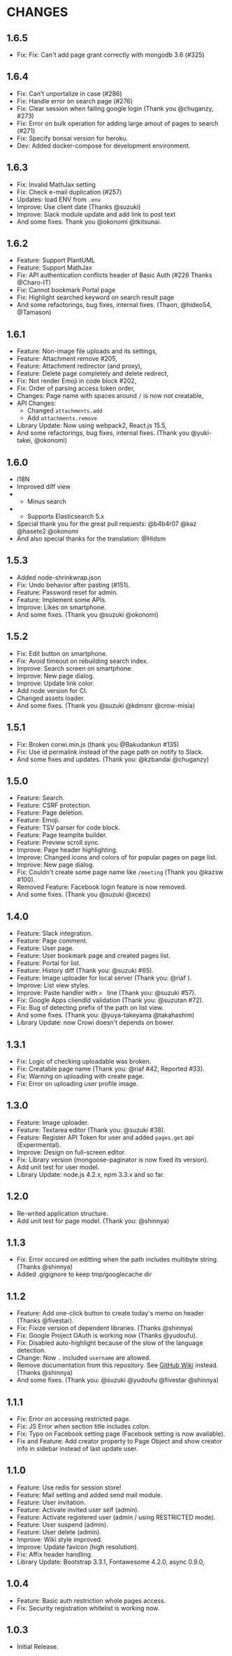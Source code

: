 CHANGES
========

## 1.6.5

- Fix: Fix: Can't add page grant correctly with mongodb 3.6 (#325)

## 1.6.4

- Fix: Can't unportalize in case (#286)
- Fix: Handle error on search page (#276)
- Fix: Clear session when failing google login (Thank you @chuganzy, #273)
- Fix: Error on bulk operation for adding large amout of pages to search (#271)
- Fix: Specify bonsai version for heroku.
- Dev: Added docker-compose for development environment.

## 1.6.3

- Fix: Invalid MathJax setting
- Fix: Check e-mail duplication (#257)
- Updates: load ENV from `.env`
- Improve: Use client date (Thanks @suzuki)
- Improve: Slack module update and add link to post text
- And some fixes. Thank you @okonomi @tkitsunai.

## 1.6.2

- Feature: Support PlantUML
- Feature: Support MathJax
- Fix: API authentication conflicts header of Basic Auth (#226 Thanks @Charo-IT)
- Fix: Cannot bookmark Portal page
- Fix: Highlight searched keyword on search result page
- And some refactorings, bug fixes, internal fixes. (Thaon, @hideo54, @Tamason)

## 1.6.1

- Feature: Non-image file uploads and its settings,
- Feature: Attachment remove #205,
- Feature: Attachment redirector (and proxy),
- Feature: Delete page completely and delete redirect,
- Fix: Not render Emoji in code block #202,
- Fix: Order of parsing access token order,
- Changes: Page name with spaces around `/` is now not creatable,
- API Changes:
    - Changed `attachments.add`
    - Add `attachments.remove`
- Library Update: Now using webpack2, React.js 15.5,
- And some refactorings, bug fixes, internal fixes. (Thank you @yuki-takei, @okonomi)

## 1.6.0

- I18N
- Improved diff view
- - Minus search
- - Supports Elasticsearch 5.x
- Special thank you for the great pull requests: @b4b4r07 @kaz @hasete2 @okonomi
- And also special thanks for the translation: @Hidsm

## 1.5.3

* Added node-shrinkwrap.json
* Fix: Undo behavior after pasting (#151).
* Feature: Password reset for admin.
* Feature: Implement some APIs.
* Improve: Likes on smartphone.
* And some fixes. (Thank you @suzuki @okonomi)

## 1.5.2

* Fix: Edit button on smartphone.
* Fix: Avoid timeout on rebuilding search index.
* Improve: Search screen on smartphone.
* Improve: New page dialog.
* Improve: Update link color.
* Add node version for CI.
* Changed assets loader.
* And some fixes. (Thank you @suzuki @kdmsnr @crow-misia)

## 1.5.1

* Fix: Broken corwi.min.js (thank you @Bakudankun #135)
* Fix: Use id permalink instead of the page path on notify to Slack.
* And some fixes and updates. (Thank you: @kzbandai @chuganzy)

## 1.5.0

* Feature: Search.
* Feature: CSRF protection.
* Feature: Page deletion.
* Feature: Emoji.
* Feature: TSV parser for code block.
* Feature: Page teamplte builder.
* Feature: Preview scroll sync.
* Improve: Page header highlighting.
* Improve: Changed icons and colors of for popular pages on page list.
* Improve: New page dialog.
* Fix: Couldn't create some page name like `/meeting` (Thank you @kazsw #100).
* Removed Feature: Facebook login feature is now removed.
* And some fixes. (Thank you @suzuki @xcezx)

## 1.4.0

* Feature: Slack integration.
* Feature: Page comment.
* Feature: User page.
* Feature: User bookmark page and created pages list.
* Feature: Portal for list.
* Feature: History diff (Thank you: @suzuki #65).
* Feature: Image uploader for local server (Thank you: @riaf ).
* Improve: List view styles.
* Improve: Paste handler with `> ` line (Thank you: @suzuki #57).
* Fix: Google Apps cliendId validation (Thank you: @suzutan #72).
* Fix: Bug of detecting prefix of the path on list view.
* And some fixes. (Thank you: @yuya-takeyama @takahashim)
* Library Update: now Crowi doesn't depends on bower.

## 1.3.1

* Fix: Logic of checking uploadable was broken.
* Fix: Creatable page name (Thank you: @riaf #42, Reported #33).
* Fix: Warning on uploading with create page.
* Fix: Error on uploading user profile image.

## 1.3.0

* Feature: Image uploader.
* Feature: Textarea editor (Thank you: @suzuki #38).
* Feature: Register API Token for user and added `pages.get` api (Experimental).
* Improve: Design on full-screen editor.
* Fix: Library version (mongoose-paginator is now fixed its version).
* Add unit test for user model.
* Library Update: node.js 4.2.x, npm 3.3.x and so far.

## 1.2.0

* Re-writed application structure.
* Add unit test for page model. (Thank you: @shinnya)

## 1.1.3

* Fix: Error occured on editting when the path includes multibyte string. (Thanks @shinnya)
* Added .gigignore to keep tmp/googlecache dir

## 1.1.2

* Feature: Add one-click button to create today's memo on  header (Thanks @fivestar).
* Fix: Fixize version of dependent libraries. (Thanks @shinnya)
* Fix: Google Project OAuth is working now (Thanks @yudoufu).
* Fix: Disabled auto-highlight because of the slow of the language detection.
* Change: Now `.` included `username` are allowed.
* Remove documentation from this repository. See [GitHub Wiki](https://github.com/crowi/crowi/wiki) instead. (Thanks @shinnya)
* And some fixes. (Thank you: @suzuki @yudoufu @fivestar @shinnya)

## 1.1.1

* Fix: Error on accessing restricted page.
* Fix: JS Error when section title includes colon.
* Fix: Typo on Facebook setting page (Facebook setting is now available).
* Fix and Feature: Add creator property to Page Object and show creator info in sidebar instead of last update user.

## 1.1.0

* Feature: Use redis for session store!
* Feature: Mail setting and added send mail module.
* Feature: User invitation.
* Feature: Activate invited user self (admin).
* Feature: Activate registered user (admin / using RESTRICTED mode).
* Feature: User suspend (admin).
* Feature: User delete (admin).
* Improve: Wiki style improved.
* Improve: Update favicon (high resolution).
* Fix: Affix header handling.
* Library Update: Bootstrap 3.3.1, Fontawesome 4.2.0, async 0.9.0,

## 1.0.4

* Feature: Basic auth restriction whole pages access.
* Fix: Security registration whitelist is working now.

## 1.0.3

* Initial Release.

